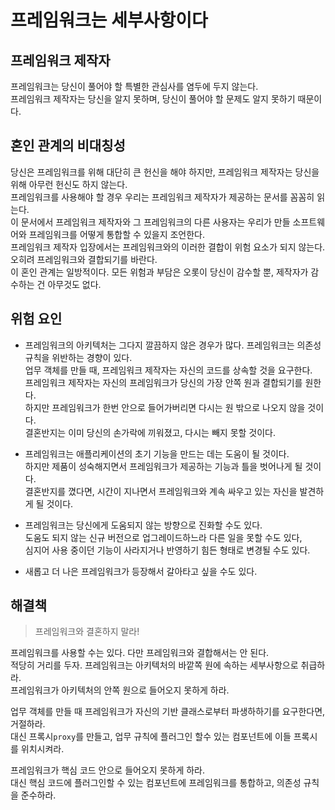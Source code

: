 # 프레임워크는 세부사항이다

## 프레임워크 제작자
프레임워크는 당신이 풀어야 할 특별한 관심사를 염두에 두지 않는다. <br>
프레임워크 제작자는 당신을 알지 못하며, 당신이 풀어야 할 문제도 알지 못하기 때문이다.

## 혼인 관계의 비대칭성
당신은 프레임워크를 위해 대단히 큰 헌신을 해야 하지만, 프레임워크 제작자는 당신을 위해 아무런 헌신도 하지 않는다.<br>
프레임워크를 사용해야 할 경우 우리는 프레임워크 제작자가 제공하는 문서를 꼼꼼히 읽는다. <br>
이 문서에서 프레임워크 제작자와 그 프레임워크의 다른 사용자는 우리가 만들 소프트웨어와 프레임워크를 어떻게 통합할 수 있을지 조언한다.<br>
프레임워크 제작자 입장에서는 프레임워크와의 이러한 결합이 위험 요소가 되지 않는다. 오히려 프레임워크와 결합되기를 바란다.<br>
이 혼인 관계는 일방적이다. 모든 위험과 부담은 오롯이 당신이 감수할 뿐, 제작자가 감수하는 건 아무것도 없다.

## 위험 요인

- 프레임워크의 아키텍처는 그다지 깔끔하지 않은 경우가 많다. 프레임워크는 의존성 규칙을 위반하는 경향이 있다. <br>
  업무 객체를 만들 때, 프레임워크 제작자는 자신의 코드를 상속할 것을 요구한다. <br>
  프레임워크 제작자는 자신의 프레임워크가 당신의 가장 안쪽 원과 결합되기를 원한다.<br>
  하지만 프레임워크가 한번 안으로 들어가버리면 다시는 원 밖으로 나오지 않을 것이다. <br>
  결혼반지는 이미 당신의 손가락에 끼워졌고, 다시는 빼지 못할 것이다.

- 프레임워크는 애플리케이션의 초기 기능을 만드는 데는 도움이 될 것이다. <br>
  하지만 제품이 성숙해지면서 프레임워크가 제공하는 기능과 틀을 벗어나게 될 것이다.<br>
  결혼반지를 꼈다면, 시간이 지나면서 프레임워크와 계속 싸우고 있는 자신을 발견하게 될 것이다.<br>

- 프레임워크는 당신에게 도움되지 않는 방향으로 진화할 수도 있다. <br>
  도움도 되지 않는 신규 버전으로 업그레이드하느라 다른 일을 못할 수도 있다,<br>
  심지어 사용 중이던 기능이 사라지거나 반영하기 힘든 형태로 변경될 수도 있다.<br>
  
- 새롭고 더 나은 프레임워크가 등장해서 갈아타고 싶을 수도 있다.

## 해결책
> 프레임워크와 결혼하지 말라!

프레임워크를 사용할 수는 있다. 다만 프레임워크와 결합해서는 안 된다. <br>
적당히 거리를 두자. 프레임워크는 아키텍처의 바깥쪽 원에 속하는 세부사항으로 취급하라.<br>
프레임워크가 아키텍처의 안쪽 원으로 들어오지 못하게 하라.

업무 객체를 만들 때 프레임워크가 자신의 기반 클래스로부터 파생하하기를 요구한다면, 거절하라.<br>
대신 프록시`proxy`를 만들고, 업무 규칙에 플러그인 할수 있는 컴포넌트에 이들 프록시를 위치시켜라.

프레임워크가 핵심 코드 안으로 들어오지 못하게 하라. <br>
대신 핵심 코드에 플러그인할 수 있는 컴포넌트에 프레임워크를 통합하고, 의존성 규칙을 준수하라.
